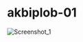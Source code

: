 # akbiplob-01

![Screenshot_1](https://github.com/user-attachments/assets/272bfaf7-233a-42d8-88c1-16ccb3016fc8)
